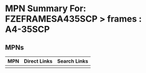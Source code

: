 



# MPN Summary For: FZEFRAMESA435SCP > frames : A4-35SCP

## MPNs
  

|MPN|Direct Links|Search Links|
| :--- | :--- | :--- |
||||
